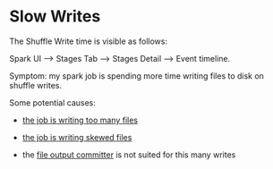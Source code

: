 # Slow Writes

The Shuffle Write time is visible as follows:

Spark UI --> Stages Tab --> Stages Detail --> Event timeline. 

Symptom: my spark job is spending more time writing files to disk on shuffle writes.

Some potential causes: 

  * [the job is writing too many files](./slow-writes-too-many-files.md)

  * [the job is writing skewed files](./slow-skewed-write.md)

  * the [file output committer](./slow-writes-s3.md) is not suited for this many writes

